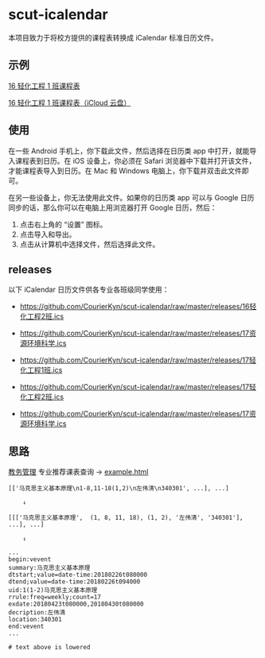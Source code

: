 # scut-icalendar

本项目致力于将校方提供的课程表转换成 iCalendar 标准日历文件。

## 示例

[16 轻化工程 1 班课程表](https://github.com/CourierKyn/scut-icalendar/raw/master/releases/16轻化工程1班.ics)

[16 轻化工程 1 班课程表（iCloud 云盘）](https://www.icloud.com/iclouddrive/0gceOBZ4ZsuClMER-8PN5_8rA)

## 使用

在一些 Android 手机上，你下载此文件，然后选择在日历类 app 中打开，就能导入课程表到日历。在 iOS 设备上，你必须在 Safari 浏览器中下载并打开该文件，才能课程表导入到日历。在 Mac 和 Windows 电脑上，你下载并双击此文件即可。

在另一些设备上，你无法使用此文件。如果你的日历类 app 可以与 Google 日历同步的话，那么你可以在电脑上用浏览器打开 Google 日历，然后：

1. 点击右上角的 “设置” 图标。
2. 点击导入和导出。
3. 点击从计算机中选择文件，然后选择此文件。

## releases

以下 iCalendar 日历文件供各专业各班级同学使用：

* https://github.com/CourierKyn/scut-icalendar/raw/master/releases/16轻化工程2班.ics

* https://github.com/CourierKyn/scut-icalendar/raw/master/releases/17资源环境科学.ics

* https://github.com/CourierKyn/scut-icalendar/raw/master/releases/17轻化工程1班.ics

* https://github.com/CourierKyn/scut-icalendar/raw/master/releases/17轻化工程2班.ics

* https://github.com/CourierKyn/scut-icalendar/raw/master/releases/17资源环境科学.ics


## 思路

[教务管理](http://xsweb.scuteo.com/default2.aspx) 专业推荐课表查询 → [example.html](https://github.com/CourierKyn/scut-icalendar/blob/master/example.html)

```
[['马克思主义基本原理\n1-8,11-18(1,2)\n左伟清\n340301', ...], ...]

    ↓

[[['马克思主义基本原理',  (1, 8, 11, 18), (1, 2), '左伟清', '340301'], ...], ...]

    ↓

...
begin:vevent
summary:马克思主义基本原理
dtstart;value=date-time:20180226t080000
dtend;value=date-time:20180226t094000
uid:1(1-2)马克思主义基本原理
rrule:freq=weekly;count=17
exdate:20180423t080000,20180430t080000
decription:左伟清
location:340301
end:vevent
...

# text above is lowered
```

